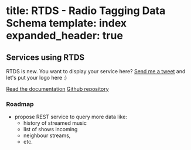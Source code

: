 title: RTDS - Radio Tagging Data Schema
template: index
expanded_header: true
===

## Services using RTDS

RTDS is new. You want to display your service here? [Send me a tweet](https://twitter.com/christophermh44) and let's put your logo here :)

<div class="text-center">
	<a href="/docs" class="btn btn-large btn-primary">Read the documentation</a>
	<a href="https://github.com/christophermh44/rtds" class="btn btn-large">Github repository</a>
</div>

### Roadmap

* propose REST service to query more data like:
	* history of streamed music
	* list of shows incoming 
	* neighbour streams, 
	* etc.